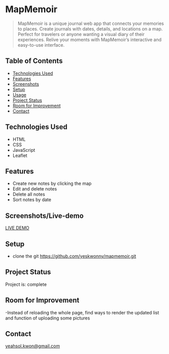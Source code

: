 # MapMemoir

> MapMemoir is a unique journal web app that connects your memories to places.
> Create journals with dates, details, and locations on a map. Perfect for travelers or anyone wanting a visual diary of their experiences.
> Relive your moments with MapMemoir’s interactive and easy-to-use interface.

## Table of Contents

- [Technologies Used](#technologies-used)
- [Features](#features)
- [Screenshots](#screenshots/Live-demo)
- [Setup](#setup)
- [Usage](#usage)
- [Project Status](#project-status)
- [Room for Improvement](#room-for-improvement)
- [Contact](#contact)
<!-- * [License](#license) -->



## Technologies Used

- HTML
- CSS
- JavaScript
- Leaflet
  

## Features
- Create new notes by clicking the map
- Edit and delete notes
- Delete all notes
- Sort notes by date

## Screenshots/Live-demo
[LIVE DEMO](https://mapmemoir.netlify.app/)


<!-- If you have screenshots you'd like to share, include them here. -->

## Setup
- clone the git 
  https://github.com/yeskwonny/mapmemoir.git
  



## Project Status

Project is: complete

## Room for Improvement
-Instead of reloading the whole page, find ways to render the updated list and function of uploading some pictures

  


## Contact

yeahsol.kwon@gmail.com

